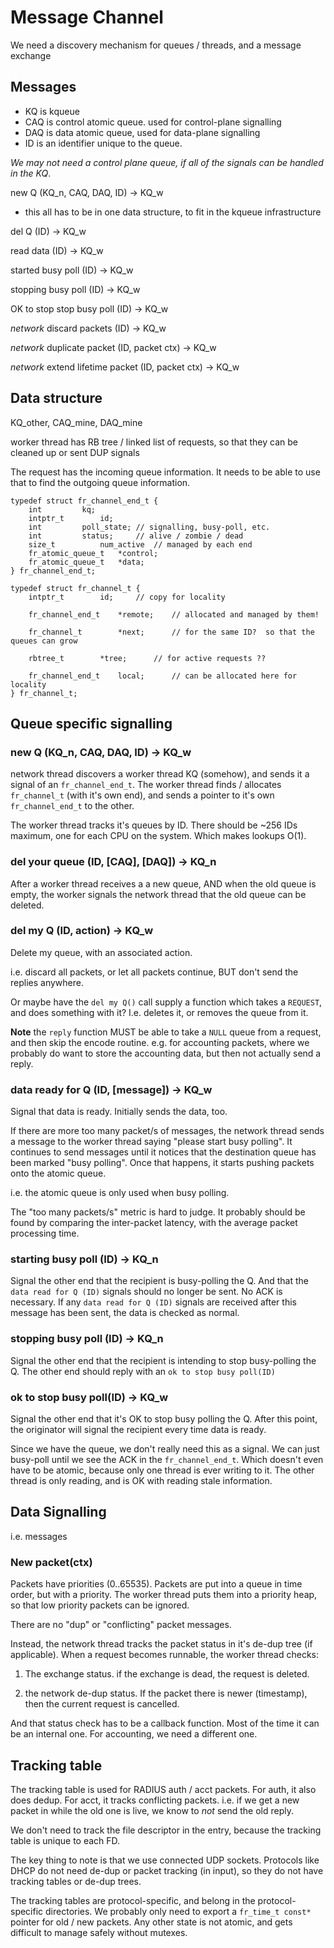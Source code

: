 # Message Channel

We need a discovery mechanism for queues / threads, and a message exchange

## Messages

* KQ is kqueue
* CAQ is control atomic queue. used for control-plane signalling
* DAQ is data atomic queue, used for data-plane signalling
* ID is an identifier unique to the queue.

_We may not need a control plane queue, if all of the signals can be
handled in the KQ_.

new Q (KQ_n, CAQ, DAQ, ID) -> KQ_w

* this all has to be in one data structure, to fit in the kqueue infrastructure

del Q (ID) -> KQ_w

read data (ID) -> KQ_w

started busy poll (ID) -> KQ_w

stopping busy poll (ID) -> KQ_w

OK to stop stop busy poll (ID) -> KQ_w

*network* discard packets (ID) -> KQ_w

*network* duplicate packet (ID, packet ctx) -> KQ_w

*network* extend lifetime packet (ID, packet ctx) -> KQ_w

## Data structure

KQ_other, CAQ_mine, DAQ_mine

worker thread has RB tree / linked list of requests, so that they can
be cleaned up or sent DUP signals

The request has the incoming queue information.  It needs to be able
to use that to find the outgoing queue information.

```
typedef struct fr_channel_end_t {
	int			kq;
	intptr_t		id;
	int			poll_state;	// signalling, busy-poll, etc.
	int			status;		// alive / zombie / dead
	size_t			num_active	// managed by each end
	fr_atomic_queue_t	*control;
	fr_atomic_queue_t	*data;
} fr_channel_end_t;

typedef struct fr_channel_t {
	intptr_t		id;		// copy for locality

	fr_channel_end_t	*remote;	// allocated and managed by them!

	fr_channel_t		*next;		// for the same ID?  so that the queues can grow

	rbtree_t		*tree;		// for active requests ??

	fr_channel_end_t	local;		// can be allocated here for locality
} fr_channel_t;
```

## Queue specific signalling

### new Q (KQ_n, CAQ, DAQ, ID) -> KQ_w

network thread discovers a worker thread KQ (somehow), and sends it a
signal of an `fr_channel_end_t`.  The worker thread finds / allocates
`fr_channel_t` (with it's own end), and sends a pointer to it's own
`fr_channel_end_t` to the other.

The worker thread tracks it's queues by ID.  There should be ~256 IDs
maximum, one for each CPU on the system.  Which makes lookups O(1).

### del your queue (ID, [CAQ], [DAQ]) -> KQ_n

After a worker thread receives a a new queue, AND when the old queue
is empty, the worker signals the network thread that the old queue can
be deleted.

### del my Q (ID, action) -> KQ_w

Delete my queue, with an associated action.

i.e. discard all packets, or let all packets continue, BUT don't send
the replies anywhere.

Or maybe have the `del my Q()` call supply a function which takes a
`REQUEST`, and does something with it?  I.e. deletes it, or removes
the queue from it.

**Note** the `reply` function MUST be able to take a `NULL` queue from
a request, and then skip the encode routine.  e.g. for accounting
packets, where we probably do want to store the accounting data, but
then not actually send a reply.

### data ready for Q (ID, [message]) -> KQ_w

Signal that data is ready.  Initially sends the data, too.

If there are more too many packet/s of messages, the network thread
sends a message to the worker thread saying "please start busy
polling".  It continues to send messages until it notices that the
destination queue has been marked "busy polling".  Once that happens,
it starts pushing packets onto the atomic queue.

i.e. the atomic queue is only used when busy polling.

The "too many packets/s" metric is hard to judge.  It probably should
be found by comparing the inter-packet latency, with the average
packet processing time.

### starting busy poll (ID) -> KQ_n

Signal the other end that the recipient is busy-polling the Q.  And
that the `data read for Q (ID)` signals should no longer be sent.  No
ACK is necessary.  If any `data read for Q (ID)` signals are received
after this message has been sent, the data is checked as normal.

### stopping busy poll (ID) -> KQ_n

Signal the other end that the recipient is intending to stop
busy-polling the Q.  The other end should reply with an `ok to stop
busy poll(ID)`

### ok to stop busy poll(ID) -> KQ_w

Signal the other end that it's OK to stop busy polling the Q.  After
this point, the originator will signal the recipient every time data
is ready.

Since we have the queue, we don't really need this as a signal.  We
can just busy-poll until we see the ACK in the `fr_channel_end_t`.
Which doesn't even have to be atomic, because only one thread is ever
writing to it.  The other thread is only reading, and is OK with
reading stale information.

## Data Signalling

i.e. messages

### New packet(ctx)

Packets have priorities (0..65535).  Packets are put into a queue in
time order, but with a priority.  The worker thread puts them into a
priority heap, so that low priority packets can be ignored.

There are no "dup" or "conflicting" packet messages.

Instead, the network thread tracks the packet status in it's de-dup
tree (if applicable).  When a request becomes runnable, the worker
thread checks:

1. The exchange status.  if the exchange is dead, the request is
deleted.

2. the network de-dup status.  If the packet there is newer
(timestamp), then the current request is cancelled.

And that status check has to be a callback function.  Most of the time
it can be an internal one.  For accounting, we need a different one.

## Tracking table

The tracking table is used for RADIUS auth / acct packets.  For auth,
it also does dedup.  For acct, it tracks conflicting packets.  i.e. if
we get a new packet in while the old one is live, we know to *not*
send the old reply.

We don't need to track the file descriptor in the entry, because the
tracking table is unique to each FD.

The key thing to note is that we use connected UDP sockets.  Protocols
like DHCP do not need de-dup or packet tracking (in input), so they do
not have tracking tables or de-dup trees.

The tracking tables are protocol-specific, and belong in the
protocol-specific directories.  We probably only need to export a
`fr_time_t const*` pointer for old / new packets.  Any other state is
not atomic, and gets difficult to manage safely without mutexes.